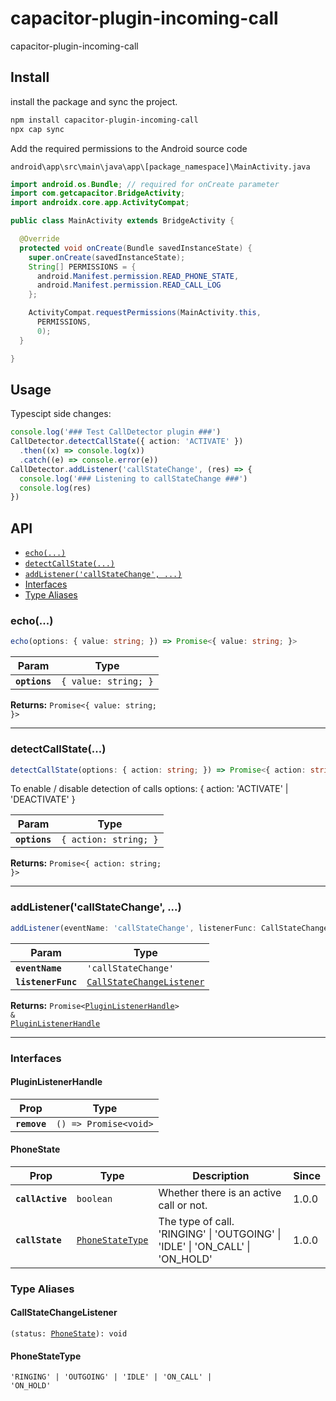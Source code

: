 # capacitor-plugin-incoming-call

capacitor-plugin-incoming-call

## Install

install the package and sync the project.

```bash
npm install capacitor-plugin-incoming-call
npx cap sync
```

Add the required permissions to the Android source code

`android\app\src\main\java\app\[package_namespace]\MainActivity.java`

```java
import android.os.Bundle; // required for onCreate parameter
import com.getcapacitor.BridgeActivity;
import androidx.core.app.ActivityCompat;

public class MainActivity extends BridgeActivity {

  @Override
  protected void onCreate(Bundle savedInstanceState) {
    super.onCreate(savedInstanceState);
    String[] PERMISSIONS = {
      android.Manifest.permission.READ_PHONE_STATE,
      android.Manifest.permission.READ_CALL_LOG
    };

    ActivityCompat.requestPermissions(MainActivity.this,
      PERMISSIONS,
      0);
  }

}
```

## Usage

Typescipt side changes:

```typescript
console.log('### Test CallDetector plugin ###')
CallDetector.detectCallState({ action: 'ACTIVATE' })
  .then((x) => console.log(x))
  .catch((e) => console.error(e))
CallDetector.addListener('callStateChange', (res) => {
  console.log('### Listening to callStateChange ###')
  console.log(res)
})
```

## API

<docgen-index>

- [`echo(...)`](#echo)
- [`detectCallState(...)`](#detectcallstate)
- [`addListener('callStateChange', ...)`](#addlistenercallstatechange)
- [Interfaces](#interfaces)
- [Type Aliases](#type-aliases)

</docgen-index>

<docgen-api>
<!--Update the source file JSDoc comments and rerun docgen to update the docs below-->

### echo(...)

```typescript
echo(options: { value: string; }) => Promise<{ value: string; }>
```

| Param         | Type                            |
| ------------- | ------------------------------- |
| **`options`** | <code>{ value: string; }</code> |

**Returns:** <code>Promise&lt;{ value: string; }&gt;</code>

---

### detectCallState(...)

```typescript
detectCallState(options: { action: string; }) => Promise<{ action: string; }>
```

To enable / disable detection of calls
options: { action: 'ACTIVATE' | 'DEACTIVATE' }

| Param         | Type                             |
| ------------- | -------------------------------- |
| **`options`** | <code>{ action: string; }</code> |

**Returns:** <code>Promise&lt;{ action: string; }&gt;</code>

---

### addListener('callStateChange', ...)

```typescript
addListener(eventName: 'callStateChange', listenerFunc: CallStateChangeListener) => Promise<PluginListenerHandle> & PluginListenerHandle
```

| Param              | Type                                                                        |
| ------------------ | --------------------------------------------------------------------------- |
| **`eventName`**    | <code>'callStateChange'</code>                                              |
| **`listenerFunc`** | <code><a href="#callstatechangelistener">CallStateChangeListener</a></code> |

**Returns:** <code>Promise&lt;<a href="#pluginlistenerhandle">PluginListenerHandle</a>&gt; & <a href="#pluginlistenerhandle">PluginListenerHandle</a></code>

---

### Interfaces

#### PluginListenerHandle

| Prop         | Type                                      |
| ------------ | ----------------------------------------- |
| **`remove`** | <code>() =&gt; Promise&lt;void&gt;</code> |

#### PhoneState

| Prop             | Type                                                      | Description                                                                   | Since |
| ---------------- | --------------------------------------------------------- | ----------------------------------------------------------------------------- | ----- |
| **`callActive`** | <code>boolean</code>                                      | Whether there is an active call or not.                                       | 1.0.0 |
| **`callState`**  | <code><a href="#phonestatetype">PhoneStateType</a></code> | The type of call. 'RINGING' \| 'OUTGOING' \| 'IDLE' \| 'ON_CALL' \| 'ON_HOLD' | 1.0.0 |

### Type Aliases

#### CallStateChangeListener

<code>(status: <a href="#phonestate">PhoneState</a>): void</code>

#### PhoneStateType

<code>'RINGING' | 'OUTGOING' | 'IDLE' | 'ON_CALL' | 'ON_HOLD'</code>

</docgen-api>
